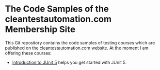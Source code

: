 # The Code Samples of the cleantestautomation.com Membership Site

This Git repository contains the code samples of testing courses which are 
published on the cleantestautomation.com website. At the moment I am 
offering these courses:

* [Introduction to JUnit 5](https://github.com/pkainulainen/clean-test-automation/tree/main/introduction-to-junit5) 
  helps you get started with JUnit 5.